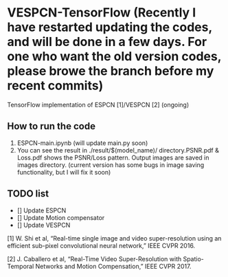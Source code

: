 # VESPCN-TensorFlow (Recently I have restarted updating the codes, and will be done in a few days. For one who want the old version codes, please browe the branch before my recent commits)

TensorFlow implementation of ESPCN [1]/VESPCN [2] (ongoing)

## **How to run the code**
1. ESPCN-main.ipynb (will update main.py soon)
2. You can see the result in ./result/$(model_name)/ directory.PSNR.pdf & Loss.pdf shows the PSNR/Loss pattern. 
   Output images are saved in images directory. (current version has some bugs in image saving functionality, but I will fix it soon)

## **TODO list**
- [] Update ESPCN
- [] Update Motion compensator
- [] Update VESPCN

[1] W. Shi et al, “Real-time single image and video super-resolution using an efficient sub-pixel convolutional neural network,” IEEE CVPR 2016.

[2] J. Caballero et al, “Real-Time Video Super-Resolution with Spatio-Temporal Networks and Motion Compensation,” IEEE CVPR 2017.
